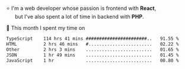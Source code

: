 ⭐ I'm a web developer whose passion is frontend with <b>React</b>,<br/>
&nbsp; &nbsp; &nbsp; but I've also spent a lot of time in backend with <b>PHP</b>.

📅 This month I spent my time on

<!--START_SECTION:waka-->

```txt
TypeScript    114 hrs 41 mins #######################..   91.55 %
HTML          2 hrs 46 mins   #........................   02.22 %
Other         2 hrs 3 mins    .........................   01.65 %
JSON          1 hr 49 mins    .........................   01.45 %
JavaScript    1 hr            .........................   00.80 %
```

<!--END_SECTION:waka-->

